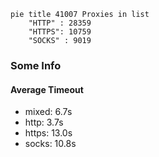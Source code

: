 
```mermaid
pie title 41007 Proxies in list
    "HTTP" : 28359
    "HTTPS": 10759
    "SOCKS" : 9019
```

### Some Info
#### Average Timeout

- mixed: 6.7s
- http: 3.7s
- https: 13.0s
- socks: 10.8s